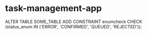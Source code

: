 # task-management-app
ALTER TABLE SOME_TABLE
ADD CONSTRAINT enumcheck CHECK (status_enum IN ('ERROR', 'CONFIRMED', 'QUEUED', 'REJECTED'));